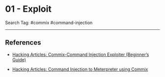 # 01 - Exploit

Search Tag: #commix #command-injection

---
## References

- [Hacking Articles: Commix-Command Injection Exploiter (Beginner’s Guide)](https://www.hackingarticles.in/commix-command-injection-exploiter-beginners-guide/)

- [Hacking Articles: Command Injection to Meterpreter using Commix](https://www.hackingarticles.in/command-injection-meterpreter-using-commix/)